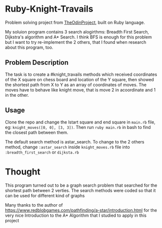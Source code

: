 # Ruby-Knight-Travails

Problem solving project from [TheOdinProject](https://www.theodinproject.com/paths/full-stack-ruby-on-rails/courses/ruby-programming/lessons/knights-travails), built on Ruby language.

My soluion program contains 3 search alogirthms: Breadth First Search, Dijkstra's algorithm and A* Search. I think BFS is enough for this problem but I want to try re-implement the 2 others, that I found when research about this program, too.

## Problem Description

The task is to create a #knight_travails methods which received coordinates of the X square on chess board and location of the Y square, then showed the shortest path from X to Y as an array of coordinates of moves. The moves have to behave like knight move, that is move 2 in acoordinate and 1 in the other.

## Usage
Clone the repo and change the lstart square and end square in `main.rb` file, eg: `knight_moves([0, 0], [3, 3])`. Then run `ruby main.rb` in bash to find the closest path between them.

The default search method is astar_search. To change to the 2 others method, change `:astar_search` inside `knight_moves.rb` file into `:breadth_first_search` or `dijksta.rb`

# Thought

This program turned out to be a graph search problem that searched for the shortest path between 2 verties. The search methods were coded so that it can be used for different kind of graphs

Many thanks to the author of https://www.redblobgames.com/pathfinding/a-star/introduction.html for the very nice Introduction to the A* Algorithm that I studied to apply in this project 